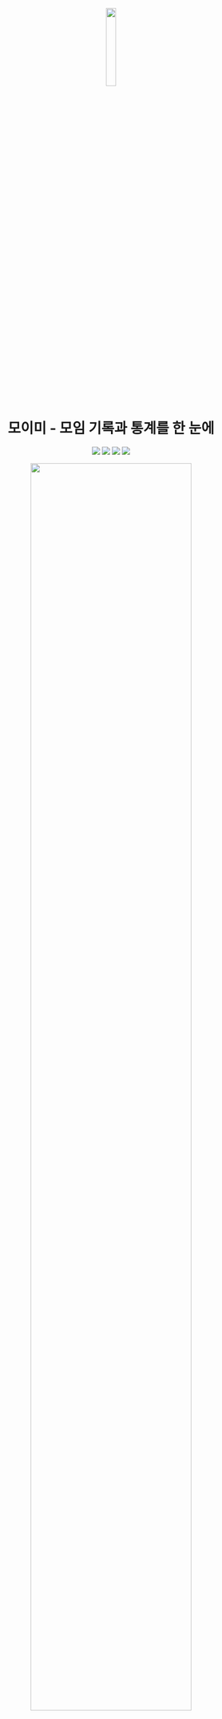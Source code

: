 <p align="center">
<img width="20%" src="https://github.com/user-attachments/assets/b7cc81a4-1f12-475e-af09-a2d125bcb8b7"/>
</p>

<h1 align="center">모이미 - 모임 기록과 통계를 한 눈에</h1>

<p align="center">

<p align="center">
<img src="https://img.shields.io/badge/kotlin-multiplatform-A97BFF.svg"/>
<img src="https://img.shields.io/badge/compose-multiplatform-5675DF.svg"/>
<img src="https://img.shields.io/badge/platform-android-green.svg"/>
<img src="https://img.shields.io/badge/platform-iOS-black.svg"/>
</p>
</p>

<p align="center">
  <img width="80%" src="https://github.com/user-attachments/assets/0c9af158-3214-4604-aac5-abc56b7795ab" />
</p>

<p align="center">
모임의 추억은 더 선명하게, 소셜 인사이트는 더 풍부하게! 모이미가 당신의 특별한 추억 저장소가 될게요.
</p>

<br>

# Key Features ✨
- 모임 일정 예약 및 공유
- 실시간 사진 촬영 및 공유
- 자동 추억 생성 및 추억 이미지 다운로드
- 통계로 보는 나의 모임

<br>

# Stacks 🔧
- Kotlin Multiplatform (JVM/Native)
- Compose Multiplatform
- Multi Modules
- UDF with MVVM Pattern
- [Voyager](https://github.com/adrielcafe/voyager) for navigation & ViewModel.
- [Koin](https://github.com/InsertKoinIO/koin) for dependency injection.
- [Ktor](https://github.com/ktorio/ktor) for networking.
- [Coil](https://github.com/coil-kt/coil) for loading images.
- [FileKit](https://github.com/vinceglb/FileKit) for file I/O.
- ...and thanks to other awesome libraries support multiplatform!

<br>

# Release 🎉
<a href='https://play.google.com/store/apps/details?id=team.capybara.moime&pcampaignid=pcampaignidMKT-Other-global-all-co-prtnr-py-PartBadge-Mar2515-1'><img width="20%" alt='Get it on Google Play' src='https://play.google.com/intl/en_us/badges/static/images/badges/en_badge_web_generic.png'/></a>
<br>
<img width="18%" src="https://github.com/user-attachments/assets/fe898348-9bb4-4a14-bef9-15c726a64d3c"/>

